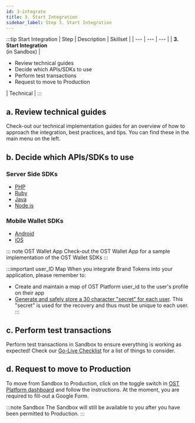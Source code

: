 ```yaml
---
id: 3-integrate
title: 3. Start Integration
sidebar_label: Step 3. Start Integration
---
```


:::tip Start Integration
| Step | Description | Skillset |
| --- | --- | --- |
| **3. Start Integration** <br>(in Sandbox) | <ul><li>Review technical guides</li><li>Decide which APIs/SDKs to use</li><li>Perform test transactions</li><li>Request to move to Production</li></ul> | Technical |
:::

## a. Review technical guides
Check-out our technical implementation guides for an overview of how to approach the integration, best practices, and tips. You can find these in the main menu on the left.

## b. Decide which APIs/SDKs to use

### Server Side SDKs
* [PHP](/platform/docs/sdk/server-side-sdks/php/)
* [Ruby](/platform/docs/sdk/server-side-sdks/ruby/)
* [Java](/platform/docs/sdk/server-side-sdks/java/)
* [Node.js](/platform/docs/sdk/server-side-sdks/nodejs/)

### Mobile Wallet SDKs
* [Android](/platform/docs/sdk/mobile-wallet-sdks/android/) 
* [iOS](/platform/docs/sdk/mobile-wallet-sdks/ios/)

::: note OST Wallet App
Check-out the OST Wallet App for a sample implementation of the OST Wallet SDKs
:::

:::important user_ID Map
When you integrate Brand Tokens into your application, please remember to:
 * Create and maintain a map of OST Platform user_id to the user's profile on their app
 * [Generate and safely store a 30 character "secret" for each user](/platform/docs/guides/create-user-wallet/#generate-passphaseprefix). This "secret" is used for the recovery and thus must be unique to each user.
:::

## c. Perform test transactions
Perform test transactions in Sandbox to ensure everything is working as expected! Check our [Go-Live Checklist](/platform/docs/guides/golive-checklist/) for a list of things to consider.

## d. Request to move to Production
To move from Sandbox to Production, click on the toggle switch in [OST Platform dashboard](https://platform.ost.com) and follow the instructions. At the moment, you are required to fill-out a Google Form.

:::note Sandbox
The Sandbox will still be available to you after you have been permitted to Production.
:::